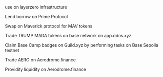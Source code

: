 use on layerzero infrastructure

Lend borrow on Prime Protocol

Swap on Maverick protocol for MAV tokens

Trade TRUMP MAGA tokens on base network on app.odos.xyz

Claim Base Camp badges on Guild.xyz by performing tasks on Base Sepolia testnet

Trade AERO on Aerodrome.finance

Providity liquidity on Aerodrome.finance


